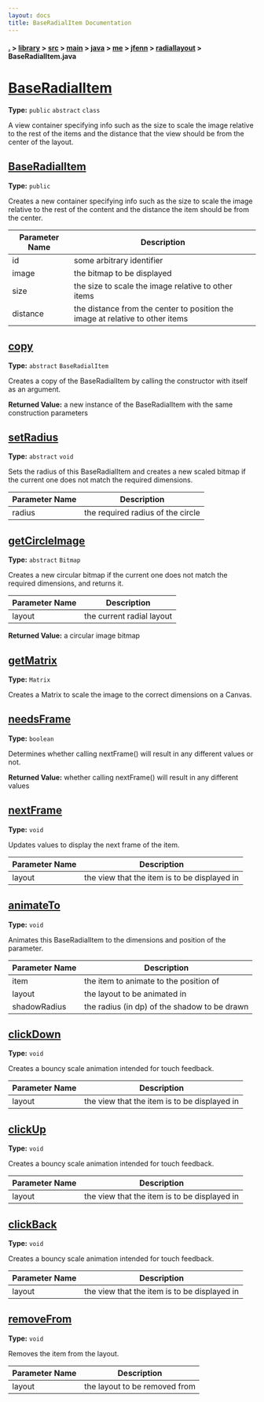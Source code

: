 ```yaml
---
layout: docs
title: BaseRadialItem Documentation
---
```

#### [.](./../../../../../../../index) > [library](./../../../../../../index) > [src](./../../../../../index) > [main](./../../../../index) > [java](./../../../index) > [me](./../../index) > [jfenn](./../index) > [radiallayout](./index) > **BaseRadialItem.java**

# [BaseRadialItem](https://github.com/TheAndroidMaster/RadialLayout/blob/master/library/src/main/java/me/jfenn/radiallayout/BaseRadialItem.java#L12)

**Type:** `public` `abstract` `class`

A view container specifying info such as the size to scale the image 
relative to the rest of the items and the distance that the view should be 
from the center of the layout. 












## [BaseRadialItem](https://github.com/TheAndroidMaster/RadialLayout/blob/master/library/src/main/java/me/jfenn/radiallayout/BaseRadialItem.java#L44)

**Type:** `public`

Creates a new container specifying info such as the size to scale the image 
relative to the rest of the content and the distance the item should be 
from the center. 





|Parameter Name|Description|
|-----|-----|
|id|some arbitrary identifier|
|image|the bitmap to be displayed|
|size|the size to scale the image relative to other items|
|distance|the distance from the center to position the image at relative to other items  |








## [copy](https://github.com/TheAndroidMaster/RadialLayout/blob/master/library/src/main/java/me/jfenn/radiallayout/BaseRadialItem.java#L74)

**Type:** `abstract` `BaseRadialItem`

Creates a copy of the BaseRadialItem by calling the constructor with itself as an argument. 






**Returned Value:** a new instance of the BaseRadialItem with the same construction parameters  








## [setRadius](https://github.com/TheAndroidMaster/RadialLayout/blob/master/library/src/main/java/me/jfenn/radiallayout/BaseRadialItem.java#L93)

**Type:** `abstract` `void`

Sets the radius of this BaseRadialItem and creates a new scaled bitmap if the current one does not match 
the required dimensions. 





|Parameter Name|Description|
|-----|-----|
|radius|the required radius of the circle  |








## [getCircleImage](https://github.com/TheAndroidMaster/RadialLayout/blob/master/library/src/main/java/me/jfenn/radiallayout/BaseRadialItem.java#L109)

**Type:** `abstract` `Bitmap`

Creates a new circular bitmap if the current one does not match the required dimensions, and returns it. 





|Parameter Name|Description|
|-----|-----|
|layout|the current radial layout|


**Returned Value:** a circular image bitmap  








## [getMatrix](https://github.com/TheAndroidMaster/RadialLayout/blob/master/library/src/main/java/me/jfenn/radiallayout/BaseRadialItem.java#L117)

**Type:** `Matrix`

Creates a Matrix to scale the image to the correct dimensions on a Canvas. 












## [needsFrame](https://github.com/TheAndroidMaster/RadialLayout/blob/master/library/src/main/java/me/jfenn/radiallayout/BaseRadialItem.java#L140)

**Type:** `boolean`

Determines whether calling nextFrame() will result in any different values or not. 






**Returned Value:** whether calling nextFrame() will result in any different values  








## [nextFrame](https://github.com/TheAndroidMaster/RadialLayout/blob/master/library/src/main/java/me/jfenn/radiallayout/BaseRadialItem.java#L152)

**Type:** `void`

Updates values to display the next frame of the item. 





|Parameter Name|Description|
|-----|-----|
|layout|the view that the item is to be displayed in  |








## [animateTo](https://github.com/TheAndroidMaster/RadialLayout/blob/master/library/src/main/java/me/jfenn/radiallayout/BaseRadialItem.java#L172)

**Type:** `void`

Animates this BaseRadialItem to the dimensions and position of the parameter. 





|Parameter Name|Description|
|-----|-----|
|item|the item to animate to the position of|
|layout|the layout to be animated in|
|shadowRadius|the radius (in dp) of the shadow to be drawn  |








## [clickDown](https://github.com/TheAndroidMaster/RadialLayout/blob/master/library/src/main/java/me/jfenn/radiallayout/BaseRadialItem.java#L198)

**Type:** `void`

Creates a bouncy scale animation intended for touch feedback. 





|Parameter Name|Description|
|-----|-----|
|layout|the view that the item is to be displayed in  |








## [clickUp](https://github.com/TheAndroidMaster/RadialLayout/blob/master/library/src/main/java/me/jfenn/radiallayout/BaseRadialItem.java#L210)

**Type:** `void`

Creates a bouncy scale animation intended for touch feedback. 





|Parameter Name|Description|
|-----|-----|
|layout|the view that the item is to be displayed in  |








## [clickBack](https://github.com/TheAndroidMaster/RadialLayout/blob/master/library/src/main/java/me/jfenn/radiallayout/BaseRadialItem.java#L222)

**Type:** `void`

Creates a bouncy scale animation intended for touch feedback. 





|Parameter Name|Description|
|-----|-----|
|layout|the view that the item is to be displayed in  |








## [removeFrom](https://github.com/TheAndroidMaster/RadialLayout/blob/master/library/src/main/java/me/jfenn/radiallayout/BaseRadialItem.java#L235)

**Type:** `void`

Removes the item from the layout. 





|Parameter Name|Description|
|-----|-----|
|layout|the layout to be removed from  |








